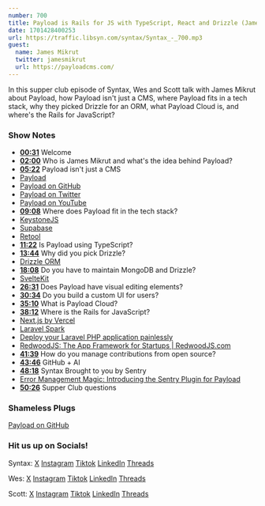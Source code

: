 ```yaml
---
number: 700
title: Payload is Rails for JS with TypeScript, React and Drizzle (James Mikrut)
date: 1701428400253
url: https://traffic.libsyn.com/syntax/Syntax_-_700.mp3
guest:
  name: James Mikrut
  twitter: jamesmikrut
  url: https://payloadcms.com/
---
```


In this supper club episode of Syntax, Wes and Scott talk with James Mikrut about Payload, how Payload isn't just a CMS, where Payload fits in a tech stack, why they picked Drizzle for an ORM, what Payload Cloud is, and where's the Rails for JavaScript?

### Show Notes

* **[00:31](#t=00:31)** Welcome
* **[02:00](#t=02:00)** Who is James Mikrut and what's the idea behind Payload?
* **[05:22](#t=05:22)** Payload isn't just a CMS
* [Payload](https://payloadcms.com)
* [Payload on GitHub](https://github.com/payloadcms/payload)
* [Payload on Twitter](https://twitter.com/payloadcms)
* [Payload on YouTube](https://www.youtube.com/@payloadcms)
* **[09:08](#t=09:08)** Where does Payload fit in the tech stack?
* [KeystoneJS](https://keystonejs.com/)
* [Supabase](https://supabase.com/)
* [Retool](https://retool.com/)
* **[11:22](#t=11:22)** Is Payload using TypeScript?
* **[13:44](#t=13:44)** Why did you pick Drizzle?
* [Drizzle ORM](https://orm.drizzle.team/)
* **[18:08](#t=18:08)** Do you have to maintain MongoDB and Drizzle?
* [SvelteKit](https://kit.svelte.dev/)
* **[26:31](#t=26:31)** Does Payload have visual editing elements?
* **[30:34](#t=30:34)** Do you build a custom UI for users?
* **[35:10](#t=35:10)** What is Payload Cloud?
* **[38:12](#t=38:12)** Where is the Rails for JavaScript?
* [Next.js by Vercel](https://nextjs.org/)
* [Laravel Spark](https://spark.laravel.com/)
* [Deploy your Laravel PHP application painlessly](https://forge.laravel.com/)
* [RedwoodJS: The App Framework for Startups | RedwoodJS.com](https://redwoodjs.com/)
* **[41:39](#t=41:39)** How do you manage contributions from open source?
* **[43:46](#t=43:46)** GitHub + AI
* **[48:18](#t=48:18)** Syntax Brought to you by Sentry
* [Error Management Magic: Introducing the Sentry Plugin for Payload](https://payloadcms.com/blog/error-management-magic-introducing-the-sentry-plugin-for-payload)
* **[50:26](#t=50:26)** Supper Club questions

### Shameless Plugs

[Payload on GitHub](https://github.com/payloadcms/payload)

### Hit us up on Socials!

Syntax: [X](https://twitter.com/syntaxfm) [Instagram](https://www.instagram.com/syntax_fm/) [Tiktok](https://www.tiktok.com/@syntaxfm) [LinkedIn](https://www.linkedin.com/company/96077407/admin/feed/posts/) [Threads](https://www.threads.net/@syntax_fm)

Wes: [X](https://twitter.com/wesbos) [Instagram](https://www.instagram.com/wesbos/) [Tiktok](https://www.tiktok.com/@wesbos) [LinkedIn](https://www.linkedin.com/in/wesbos/) [Threads](https://www.threads.net/@wesbos)

Scott: [X](https://twitter.com/stolinski) [Instagram](https://www.instagram.com/stolinski/) [Tiktok](https://www.tiktok.com/@stolinski) [LinkedIn](https://www.linkedin.com/in/stolinski/) [Threads](https://www.threads.net/@stolinski)